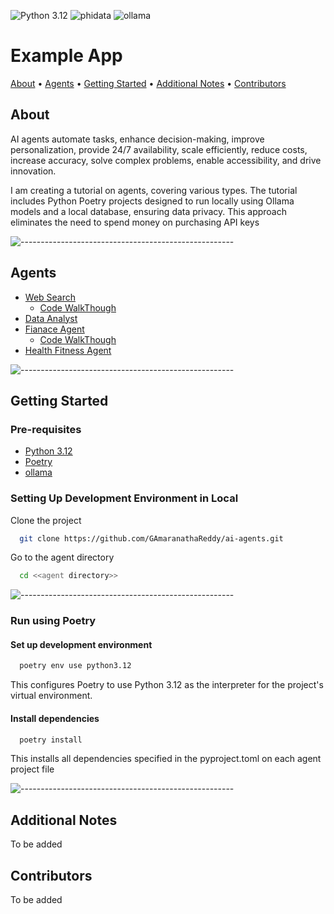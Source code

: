 ![Python 3.12](https://img.shields.io/badge/python-3.12-blue)  ![phidata](https://img.shields.io/badge/phidata-orange) ![ollama](https://img.shields.io/badge/ollama-white) 

# Example App

[About](#about) • [Agents](#agents) • [Getting Started](#getting-started) • [Additional Notes](#additional-notes) • [Contributors](#contributors)

## About

AI agents automate tasks, enhance decision-making, improve personalization, provide 24/7 availability, scale efficiently, reduce costs, increase accuracy, solve complex problems, enable accessibility, and drive innovation.

I am creating a tutorial on agents, covering various types. The tutorial includes Python Poetry projects designed to run locally using Ollama models and a local database, ensuring data privacy. This approach eliminates the need to spend money on purchasing API keys 


![-----------------------------------------------------](https://raw.githubusercontent.com/andreasbm/readme/master/assets/lines/colored.png)

## Agents

  - [Web Search](https://github.com/GAmaranathaReddy/ai-agents/tree/main/web-rearch-agent)
    - [Code WalkThough](https://youtu.be/j6x0PKXi1RA)
  - [Data Analyst](https://github.com/GAmaranathaReddy/ai-agents/tree/main/data_analyst)
  - [Fianace Agent](https://github.com/GAmaranathaReddy/ai-agents/tree/main/finance_agent)
    - [Code WalkThough](https://youtu.be/XPWWGjytBKU)
  - [Health Fitness Agent](https://github.com/GAmaranathaReddy/ai-agents/tree/main/ai_health_fitness_agent)

![-----------------------------------------------------](https://raw.githubusercontent.com/andreasbm/readme/master/assets/lines/colored.png)

## Getting Started

### Pre-requisites

- [Python 3.12](https://www.python.org/downloads)
- [Poetry](https://python-poetry.org/docs/#installation)
- [ollama](https://ollama.com/download)

### Setting Up Development Environment in Local


Clone the project

```bash
  git clone https://github.com/GAmaranathaReddy/ai-agents.git
```

Go to the agent directory

```bash
  cd <<agent directory>>
```

![-----------------------------------------------------](https://raw.githubusercontent.com/andreasbm/readme/master/assets/lines/colored.png)

### Run using Poetry

#### Set up development environment

```bash
  poetry env use python3.12
```

This configures Poetry to use Python 3.12 as the interpreter for the project's virtual environment.

#### Install dependencies

```bash
  poetry install
```

This installs all dependencies specified in the pyproject.toml on each agent project file



![-----------------------------------------------------](https://raw.githubusercontent.com/andreasbm/readme/master/assets/lines/colored.png)


## Additional Notes

To be added

## Contributors

To be added
